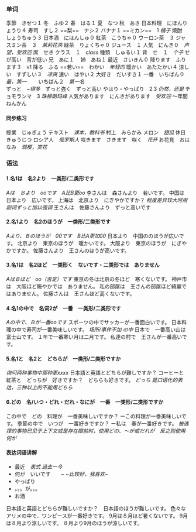 ### 单词
季節　きせつ１
冬　ふゆ２
春　はる１
夏　なつ
秋　あき
日本料理　にほんりょうり４
寿司　すし２
==梨==　ナシ２
バナナ１
==ミカン==　1 *橘子*
焼酎　しょうちゅう３
日本酒　にほんしゅ０
紅茶　こうちゃ０
ウーロン茶　３
ジャスミン茶　３　*茉莉花茶*
緑茶　りょくちゃ０
ジュース　１
人気　にんき０　*声望，受欢迎*
席　せき
クラス　１　*class*
種類　しゅるい１
背　せ　１　*个子* せが高い　背が低い
兄　あに１　
姉　あね１
最近　さいきん０
降ります　ふります３　v1 降る　ふる
==若い==　わかい　*年轻的*
暖かい　あたたかい４
涼しい　すずしい３　*凉爽*
速い　はやい２
大好き　だいすき１
一番　いちばん０　*最，第一*   　　いちばん２　*第一名*  
ずっと　*~得多*　ずっと強く　ずっと高い
やはり・やっぱり　2.3 *仍然，还是*
チョモランマ　3 *珠穆朗玛峰*
人気があります　にんきがあります　*受欢迎*
～年間　ねんかん
#### 同步练习
授業　じゅぎょう
テキスト　*课本，教科书*
村上　みらかみ
メロン　*甜瓜*
休日　きゅうじつ
ロシア人　*俄罗斯人*
咲きます　さきます　咲く　*花开*
お花見　おはなみ　*观樱，赏花*
### 语法
#### 1.名1は　名2より　一类形/二类形です
*Aは　Ｂより　ooです　A比B更oo*
李さんは　森さんより　若いです。
中国は　日本より　広いです。
上海は　北京より　にぎやかですか？
*程度差异较大时用副词ずっと加以强调*
王さんは　佐藤さんより　ずっと高いです
#### 2.名1より　名2のほうが　一类形/二类形です
*Aより、Ｂのほうが　00です　B比A更加00*
日本より　中国ののほうが広いです。
北京より　東京のほうが　暖かいです。
大阪より　東京のほうが　にぎやかですか。
佐藤さんより　王さんのほうが高いです。
#### 3.名1は　名2ほど　一类形く　ないです・二类形では　ありません
*AはＢほど　oo（否定）です*
東京の冬は北京の冬ほど　寒くないです。
神戸市は　大阪ほど賑やかでは　ありません。
私の部屋は　王さんの部屋ほど綺麗ではありません。
佐藤さんは　王さんほど高くないです。
#### 4.名1の中で　名词2が　一番　一类形/二类形です
*Aの中で、Ｂが一番ooです*
スポーツの中でサッカーが一番面白いです。
日本料理の中で寿司が一番美味しいです。
*场所/事件不加 の中*
日本で　一番高い山は富士山です。
１年で一番寒い月は二月です。
私達の村で　王さんが一番高いです。
#### 5.名1と　名2と　どちらが　一类形/二类形ですか
*询问两种事物中那种更xxxx*
日本語と英語とどちらが難しですか？
コーヒーと　紅茶と　どっちが　好きですか？　どちらも好きです。
*どっち 是口语化的表达，三种以上的不能用どちら*
#### 6.どの　名/いつ・どれ・だれ・なにが　一番　一类形/二类形ですか
この中で　どの　料理が　一番美味しいですか？
ーこの料理が一番美味しいです。
季節の中で　いつが　一番好きですか？
ー私は　春が一番好きです。
*被选择的事物已见于上下文或是存在眼前时，使用どの、～が或だれが　反之则使用　何が*
#### 表达词语讲解
+ 最近　*表式 過去ー今*
+ 何が　いいです　　*~ ~比较好，我喜欢~*
+ やっぱり  
+ 。。。が。。。
+ お酒

日本語と英語とどちらが難しいですか？　日本語のほうが難しいです。
色々なアリメの中で、ワンピースが一番好きです。
9月は８月ほど暑くないです。
9月は８月より涼しいです。
８月より9月のほうが涼しいです。